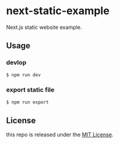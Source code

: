 # next-static-example

Next.js static website example.

## Usage

### devlop

```bash
$ npm run dev
```

### export static file

```bash
$ npm run export
```

## License

this repo is released under the [MIT License][licensed-url].

[licensed-image]: https://img.shields.io/badge/license-MIT-blue.svg
[licensed-url]: https://github.com/kenote/next-static-example/blob/master/LICENSE
